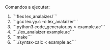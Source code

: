 Comandos a ejecutar:

1. ´´´flex lex_analaizer.l´´´
2. ´´´gcc lex.yy.c -o lex_analaizer´´´
3. ´´´python3 code_generator.py > example.ac´´´
4. ´´´./lex_analaizer example.ac´´´
5. ´´´make´´´
6. ´´´./syntax-calc < example.ac´´´

